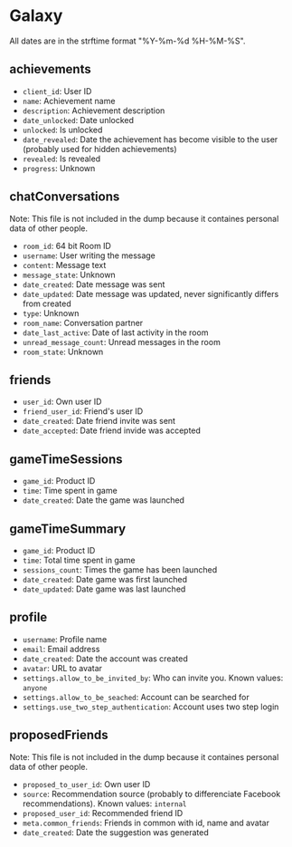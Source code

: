 # Galaxy

All dates are in the strftime format "%Y-%m-%d %H-%M-%S".

## achievements

* `client_id`: User ID
* `name`: Achievement name
* `description`: Achievement description
* `date_unlocked`: Date unlocked
* `unlocked`: Is unlocked
* `date_revealed`: Date the achievement has become visible to the user (probably used for hidden achievements)
* `revealed`: Is revealed
* `progress`: Unknown

## chatConversations

Note: This file is not included in the dump because it containes personal data of other people.

* `room_id`: 64 bit Room ID
* `username`: User writing the message
* `content`: Message text
* `message_state`: Unknown
* `date_created`: Date message was sent
* `date_updated`: Date message was updated, never significantly differs from created
* `type`: Unknown
* `room_name`: Conversation partner
* `date_last_active`: Date of last activity in the room
* `unread_message_count`: Unread messages in the room
* `room_state`: Unknown

## friends

* `user_id`: Own user ID
* `friend_user_id`: Friend's user ID
* `date_created`: Date friend invite was sent
* `date_accepted`: Date friend invide was accepted

## gameTimeSessions

* `game_id`: Product ID
* `time`: Time spent in game
* `date_created`: Date the game was launched

## gameTimeSummary

* `game_id`: Product ID
* `time`: Total time spent in game
* `sessions_count`: Times the game has been launched
* `date_created`: Date game was first launched
* `date_updated`: Date game was last launched

## profile

* `username`: Profile name
* `email`: Email address
* `date_created`: Date the account was created
* `avatar`: URL to avatar
* `settings.allow_to_be_invited_by`: Who can invite you. Known values: `anyone`
* `settings.allow_to_be_seached`: Account can be searched for
* `settings.use_two_step_authentication`: Account uses two step login

## proposedFriends

Note: This file is not included in the dump because it containes personal data of other people.

* `proposed_to_user_id`: Own user ID
* `source`: Recommendation source (probably to differenciate Facebook recommendations). Known values: `internal`
* `proposed_user_id`: Recommended friend ID
* `meta.common_friends`: Friends in common with id, name and avatar
* `date_created`: Date the suggestion was generated

